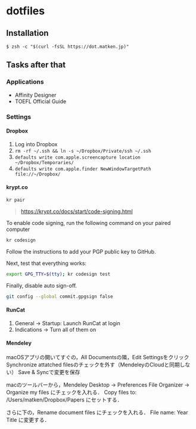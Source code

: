 # dotfiles

## Installation

```:Terminal.app
$ zsh -c "$(curl -fsSL https://dot.matken.jp)"
```

## Tasks after that

### Applications

* Affinity Designer
* TOEFL Official Guide

### Settings

#### Dropbox
1. Log into Dropbox
1. `rm -rf ~/.ssh && ln -s ~/Dropbox/Private/ssh ~/.ssh`
1. `defaults write com.apple.screencapture location ~/Dropbox/Temporaries/`
1. `defaults write com.apple.finder NewWindowTargetPath file://~/Dropbox/`

#### krypt.co
```bash
kr pair
```

> https://krypt.co/docs/start/code-signing.html

To enable code signing, run the following command on your paired computer
```bash
kr codesign
```

Follow the instructions to add your PGP public key to GitHub.

Next, test that everything works:
```bash
export GPG_TTY=$(tty); kr codesign test
```

Finally, disable auto sign-off.
```bash
git config --global commit.gpgsign false
```

#### RunCat
1. General -> Startup: Launch RunCat at login
1. Indications -> Turn all of them on

#### Mendeley
macOSアプリの開いてすぐの，All Documentsの隣，Edit Settingsをクリック
Synchronize attatched filesのチェックを外す（MendeleyのCloudと同期しない）
Save & Syncで変更を保存

macのツールバーから，Mendeley Desktop -> Preferences
File Organizer -> Organize my files にチェックを入れる．
Copy files to: /Users/matken/Dropbox/Papers にセットする．

さらに下の，Rename document files にチェックを入れる．
File name: Year Title に変更する．
